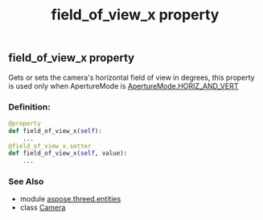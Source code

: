 ﻿---
title: field_of_view_x property
second_title: Aspose.3D for Python via .NET API References
description: 
type: docs
weight: 170
url: /python-net/aspose.threed.entities/camera/field_of_view_x/
is_root: false
---

## field_of_view_x property


Gets or sets the camera's horizontal field of view in degrees, this property is used only when ApertureMode is  [ApertureMode.HORIZ_AND_VERT](/3d/python-net/aspose.threed.entities/aperturemode#HORIZ_AND_VERT)
### Definition:
```python
@property
def field_of_view_x(self):
    ...
@field_of_view_x.setter
def field_of_view_x(self, value):
    ...
```

### See Also
* module [aspose.threed.entities](../../)
* class [Camera](/3d/python-net/aspose.threed.entities/camera)
